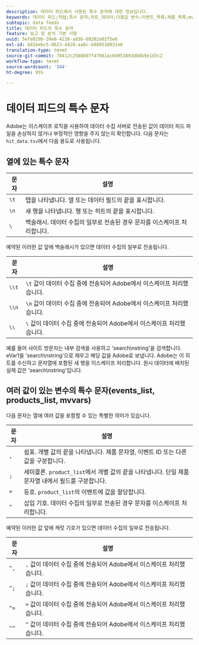 ```yaml
---
description: 데이터 피드에서 사용된 특수 문자에 대한 정보입니다.
keywords: 데이터 피드;작업;특수 문자;히트_데이터;다중값 변수;이벤트_목록;제품_목록;mvvars
subtopic: data feeds
title: 데이터 피드의 특수 문자
feature: 보고 및 분석 기본 사항
uuid: 5efe019b-39e6-4226-a936-88202a02f5e6
exl-id: b816ebc5-0b23-4420-aa8c-b88953d031e6
translation-type: tm+mt
source-git-commit: 78412c2588b07f47981ac0d953893db6b9e1d3c2
workflow-type: tm+mt
source-wordcount: '344'
ht-degree: 95%

---
```


# 데이터 피드의 특수 문자

Adobe는 이스케이프 로직을 사용하여 데이터 수집 서버로 전송된 값이 데이터 피드 파일을 손상하지 않거나 부정적인 영향을 주지 않는지 확인합니다. 다음 문자는 `hit_data.tsv`에서 다음 용도로 사용됩니다.

## 열에 있는 특수 문자

| 문자 | 설명 |
|--- |--- |
| `\t` | 탭을 나타냅니다. 열 또는 데이터 필드의 끝을 표시합니다. |
| `\n` | 새 행을 나타냅니다. 행 또는 히트의 끝을 표시합니다. |
| `\` | 백슬래시. 데이터 수집의 일부로 전송된 경우 문자를 이스케이프 처리합니다. |

예약된 이러한 값 앞에 백슬래시가 있으면 데이터 수집의 일부로 전송됩니다.

| 문자 | 설명 |
|--- |--- |
| `\\t` | `\t` 값이 데이터 수집 중에 전송되어 Adobe에서 이스케이프 처리했습니다. |
| `\\n` | `\n` 값이 데이터 수집 중에 전송되어 Adobe에서 이스케이프 처리했습니다. |
| `\\` | `\` 값이 데이터 수집 중에 전송되어 Adobe에서 이스케이프 처리했습니다. |

예를 들어 사이트 방문자는 내부 검색을 사용하고 &#39;search\nstring&#39;을 검색합니다. eVar1을 &#39;search\nstring&#39;으로 채우고 해당 값을 Adobe로 보냅니다. Adobe는 이 히트를 수신하고 문자열에 포함된 새 행을 이스케이프 처리합니다. 원시 데이터에 배치된 실제 값은 &#39;search\\nstring&#39;입니다.

## 여러 값이 있는 변수의 특수 문자(events_list, products_list, mvvars)

다음 문자는 열에 여러 값을 포함할 수 있는 특별한 의미가 있습니다.

| 문자 | 설명 |
|--- |--- |
| `,` | 쉼표. 개별 값의 끝을 나타냅니다. 제품 문자열, 이벤트 ID 또는 다른 값을 구분합니다. |
| `;` | 세미콜론. `product_list`에서 개별 값의 끝을 나타냅니다. 단일 제품 문자열 내에서 필드를 구분합니다. |
| `=` | 등호. `product_list`의 이벤트에 값을 할당합니다. |
| `^` | 삽입 기호. 데이터 수집의 일부로 전송된 경우 문자를 이스케이프 처리합니다. |

예약된 이러한 값 앞에 캐럿 기호가 있으면 데이터 수집의 일부로 전송됩니다.

| 문자 | 설명 |
|--- |--- |
| `^,` | `,` 값이 데이터 수집 중에 전송되어 Adobe에서 이스케이프 처리했습니다. |
| `^;` | `;` 값이 데이터 수집 중에 전송되어 Adobe에서 이스케이프 처리했습니다. |
| `^=` | `=` 값이 데이터 수집 중에 전송되어 Adobe에서 이스케이프 처리했습니다. |
| `^^` | `^` 값이 데이터 수집 중에 전송되어 Adobe에서 이스케이프 처리했습니다. |
